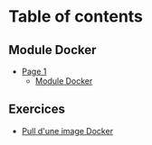 # Table of contents

## Module Docker

* [Page 1](README.md)
  * [Module Docker](module-docker/page-1/readme.md)

## Exercices

* [Pull d'une image Docker](exercices/pull-dune-image-docker.md)
